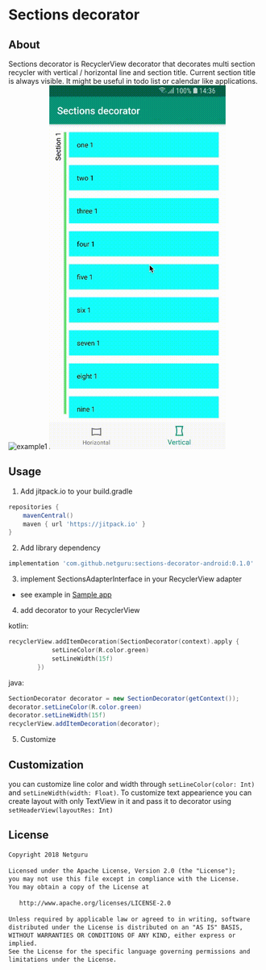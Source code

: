 # Sections decorator

## About
Sections decorator is RecyclerView decorator that decorates multi section recycler with vertical / horizontal line and section title.
Current section title is always visible. It might be useful in todo list or calendar like applications. 
![example1](images/example1.gif) ![example2](images/example2.gif)

## Usage

1. Add jitpack.io to your build.gradle
```groovy
repositories {
    mavenCentral()
    maven { url 'https://jitpack.io' }
}
```
2. Add library dependency
```groovy
implementation 'com.github.netguru:sections-decorator-android:0.1.0'
```
 
3. implement SectionsAdapterInterface in your RecyclerView adapter
 - see example in [Sample app](app/src/main/kotlin/co/netguru/android/sectionsDecoratorDemo/feature/demo/Adapter.kt)

4. add decorator to your RecyclerView  

kotlin:
```kotlin
recyclerView.addItemDecoration(SectionDecorator(context).apply {
            setLineColor(R.color.green)
            setLineWidth(15f)
        })
```
  
java:
```java
SectionDecorator decorator = new SectionDecorator(getContext());
decorator.setLineColor(R.color.green)
decorator.setLineWidth(15f)
recyclerView.addItemDecoration(decorator);
```
5. Customize

## Customization
you can customize line color and width through `setLineColor(color: Int)` and `setLineWidth(width: Float)`.
To customize text appearience you can create layout with only TextView in it and pass it to decorator using 
`setHeaderView(layoutRes: Int)`

## License  
```
Copyright 2018 Netguru

Licensed under the Apache License, Version 2.0 (the "License");
you may not use this file except in compliance with the License.
You may obtain a copy of the License at

   http://www.apache.org/licenses/LICENSE-2.0

Unless required by applicable law or agreed to in writing, software
distributed under the License is distributed on an "AS IS" BASIS,
WITHOUT WARRANTIES OR CONDITIONS OF ANY KIND, either express or implied.
See the License for the specific language governing permissions and
limitations under the License.
```

